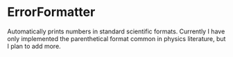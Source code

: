 # ErrorFormatter
Automatically prints numbers in standard scientific formats. Currently I have only implemented the parenthetical format common in physics literature, but I plan to add more.
